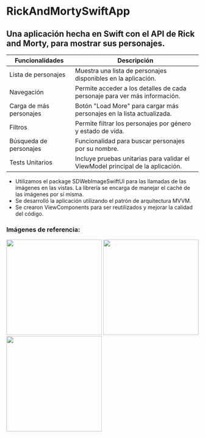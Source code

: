 # RickAndMortySwiftApp

## Una aplicación hecha en Swift con el API de Rick and Morty, para mostrar sus personajes.

| Funcionalidades          | Descripción                                                            |
|------------------------|------------------------------------------------------------------------|
| Lista de personajes     | Muestra una lista de personajes disponibles en la aplicación.           |
| Navegación             | Permite acceder a los detalles de cada personaje para ver más información. |
| Carga de más personajes | Botón "Load More" para cargar más personajes en la lista actualizada.   |
| Filtros                | Permite filtrar los personajes por género y estado de vida.             |
| Búsqueda de personajes | Funcionalidad para buscar personajes por su nombre.                     |
| Tests Unitarios        | Incluye pruebas unitarias para validar el ViewModel principal de la aplicación. |

- Utilizamos el package SDWebImageSwiftUI para las llamadas de las imágenes en las vistas. La librería se encarga de manejar el caché de las imágenes por sí misma.
- Se desarrolló la aplicación utilizando el patrón de arquitectura MVVM.
- Se crearon ViewComponents para ser reutilizados y mejorar la calidad del código.

### Imágenes de referencia:

<img src="https://github.com/moradtfc/RickAndMortySwiftApp/assets/15786157/0ed7a3e6-8f4e-42f0-b7ea-01ea8637eb0f" alt="" width="250px">
<img src="https://github.com/moradtfc/RickAndMortySwiftApp/assets/15786157/904d4fe2-ea3b-4018-b24c-d80541a35c9b" alt="" width="250px">
<img src="https://github.com/moradtfc/RickAndMortySwiftApp/assets/15786157/58d3873c-6eb8-495a-af8b-6f109ce0cedd" alt="" width="250px">
